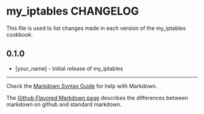my_iptables CHANGELOG
=====================

This file is used to list changes made in each version of the my_iptables cookbook.

0.1.0
-----
- [your_name] - Initial release of my_iptables

- - -
Check the [Markdown Syntax Guide](http://daringfireball.net/projects/markdown/syntax) for help with Markdown.

The [Github Flavored Markdown page](http://github.github.com/github-flavored-markdown/) describes the differences between markdown on github and standard markdown.
